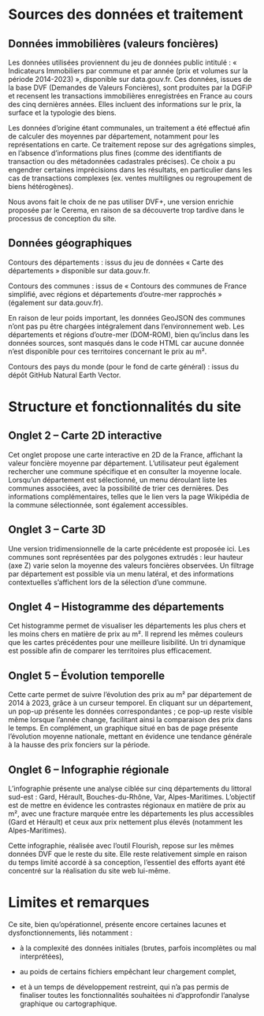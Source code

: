 # Sources des données et traitement
## Données immobilières (valeurs foncières)
Les données utilisées proviennent du jeu de données public intitulé :
« Indicateurs Immobiliers par commune et par année (prix et volumes sur la période 2014-2023) », disponible sur data.gouv.fr.
Ces données, issues de la base DVF (Demandes de Valeurs Foncières), sont produites par la DGFiP et recensent les transactions immobilières enregistrées en France au cours des cinq dernières années. Elles incluent des informations sur le prix, la surface et la typologie des biens.

Les données d’origine étant communales, un traitement a été effectué afin de calculer des moyennes par département, notamment pour les représentations en carte. Ce traitement repose sur des agrégations simples, en l’absence d’informations plus fines (comme des identifiants de transaction ou des métadonnées cadastrales précises). Ce choix a pu engendrer certaines imprécisions dans les résultats, en particulier dans les cas de transactions complexes (ex. ventes multilignes ou regroupement de biens hétérogènes).

Nous avons fait le choix de ne pas utiliser DVF+, une version enrichie proposée par le Cerema, en raison de sa découverte trop tardive dans le processus de conception du site.

## Données géographiques
Contours des départements : issus du jeu de données « Carte des départements » disponible sur data.gouv.fr.

Contours des communes : issus de « Contours des communes de France simplifié, avec régions et départements d’outre-mer rapprochés » (également sur data.gouv.fr).

En raison de leur poids important, les données GeoJSON des communes n’ont pas pu être chargées intégralement dans l’environnement web. Les départements et régions d’outre-mer (DOM-ROM), bien qu’inclus dans les données sources, sont masqués dans le code HTML car aucune donnée n’est disponible pour ces territoires concernant le prix au m².

Contours des pays du monde (pour le fond de carte général) : issus du dépôt GitHub Natural Earth Vector.

# Structure et fonctionnalités du site
## Onglet 2 – Carte 2D interactive
Cet onglet propose une carte interactive en 2D de la France, affichant la valeur foncière moyenne par département. L’utilisateur peut également rechercher une commune spécifique et en consulter la moyenne locale.
Lorsqu’un département est sélectionné, un menu déroulant liste les communes associées, avec la possibilité de trier ces dernières. Des informations complémentaires, telles que le lien vers la page Wikipédia de la commune sélectionnée, sont également accessibles.

## Onglet 3 – Carte 3D
Une version tridimensionnelle de la carte précédente est proposée ici. Les communes sont représentées par des polygones extrudés : leur hauteur (axe Z) varie selon la moyenne des valeurs foncières observées. Un filtrage par département est possible via un menu latéral, et des informations contextuelles s’affichent lors de la sélection d’une commune.

## Onglet 4 – Histogramme des départements
Cet histogramme permet de visualiser les départements les plus chers et les moins chers en matière de prix au m². Il reprend les mêmes couleurs que les cartes précédentes pour une meilleure lisibilité. Un tri dynamique est possible afin de comparer les territoires plus efficacement.

## Onglet 5 – Évolution temporelle
Cette carte permet de suivre l’évolution des prix au m² par département de 2014 à 2023, grâce à un curseur temporel. En cliquant sur un département, un pop-up présente les données correspondantes ; ce pop-up reste visible même lorsque l’année change, facilitant ainsi la comparaison des prix dans le temps.
En complément, un graphique situé en bas de page présente l’évolution moyenne nationale, mettant en évidence une tendance générale à la hausse des prix fonciers sur la période.

## Onglet 6 – Infographie régionale
L’infographie présente une analyse ciblée sur cinq départements du littoral sud-est : Gard, Hérault, Bouches-du-Rhône, Var, Alpes-Maritimes.
L’objectif est de mettre en évidence les contrastes régionaux en matière de prix au m², avec une fracture marquée entre les départements les plus accessibles (Gard et Hérault) et ceux aux prix nettement plus élevés (notamment les Alpes-Maritimes).

Cette infographie, réalisée avec l’outil Flourish, repose sur les mêmes données DVF que le reste du site. Elle reste relativement simple en raison du temps limité accordé à sa conception, l’essentiel des efforts ayant été concentré sur la réalisation du site web lui-même.

# Limites et remarques
Ce site, bien qu’opérationnel, présente encore certaines lacunes et dysfonctionnements, liés notamment :

- à la complexité des données initiales (brutes, parfois incomplètes ou mal interprétées),

- au poids de certains fichiers empêchant leur chargement complet,

- et à un temps de développement restreint, qui n’a pas permis de finaliser toutes les fonctionnalités souhaitées ni d’approfondir l’analyse graphique ou cartographique.
